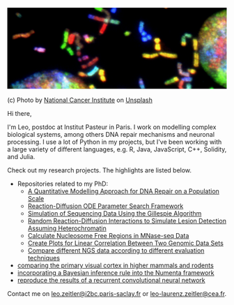 ![header](header_3.jpg)

(c) Photo by <a href="https://unsplash.com/@nci?utm_source=unsplash&utm_medium=referral&utm_content=creditCopyText">National Cancer Institute</a> on <a href="https://unsplash.com/s/photos/neuron-dna?utm_source=unsplash&utm_medium=referral&utm_content=creditCopyText">Unsplash</a>

Hi there,

I'm Leo, postdoc at Institut Pasteur in Paris. I work on modelling complex biological systems, among others DNA repair mechanisms and neuronal processing.
I use a lot of Python in my projects, but I've been working with a large variety of different languages, e.g. R, Java, JavaScript, C++, Solidity, and Julia. 

Check out my research projects. The highlights are listed below.
- Repositories related to my PhD:
  -  [A Quantitative Modelling Approach for DNA Repair on a Population Scale](https://github.com/leoTiez/jmak)
  -  [Reaction-Diffusion ODE Parameter Search Framework](https://github.com/leoTiez/parameter-search-reaction-diffision)
  -  [Simulation of Sequencing Data Using the Gillespie Algorithm](https://github.com/leoTiez/dense-nucleus)
  -  [Random Reaction-Diffusion Interactions to Simulate Lesion Detection Assuming Heterochromatin](https://github.com/leoTiez/ChromReD4)
  -  [Calculate Nucleosome Free Regions in MNase-seq Data](https://github.com/leoTiez/nfree)
  -  [Create Plots for Linear Correlation Between Two Genomic Data Sets](https://github.com/leoTiez/linchange)
  -  [Compare different NGS data according to different evaluation techniques](https://github.com/leoTiez/chromosomal-data-comparison)
- [comparing the primary visual cortex in higher mammals and rodents](https://github.com/leoTiez/Dynamical-consequences-of-long-range-patchy-connections-in-the-neocortex)
- [incorporating a Bayesian inference rule into the Numenta framework](https://github.com/leoTiez/htmresearch)
- [reproduce the results of a recurrent convolutional neural network](https://github.com/leoTiez/dd2424)

Contact me on [leo.zeitler@i2bc.paris-saclay.fr](leo.zeitler@i2bc.paris-saclay.fr) or [leo-laurenz.zeitler@cea.fr](leo-laurenz.zeitler@cea.fr).



<!---
leoTiez/leoTiez is a ✨ special ✨ repository because its `README.md` (this file) appears on your GitHub profile.
You can click the Preview link to take a look at your changes.
--->
